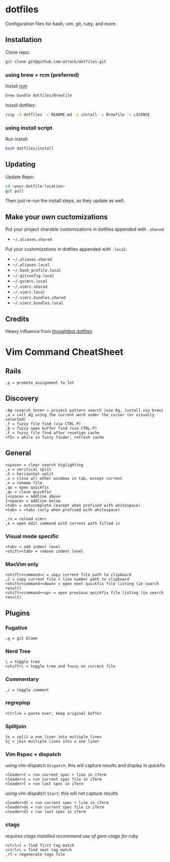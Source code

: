 # dotfiles

Configuration files for bash, vim, git, ruby, and more.

## Installation

Clone repo:
```sh
git clone git@github.com:attack/dotfiles.git
```

### using brew + rcm (preferred)

Install [rcm](https://github.com/thoughtbot/rcm)
```sh
brew bundle dotfiles/Brewfile
```

Install dotfiles:
```sh
rcup -d dotfiles -x README.md -x install -x Brewfile -x LICENSE
```

### using install script

Run install:
```sh
bash dotfiles/install
```

## Updating

Update Repo:
```sh
cd <your-dotfile-location>
git pull
```

Then just re-run the install steps, as they update as well.

## Make your own cuctomizations

Put your project sharable customizations in dotfiles appended with `.shared`:

* `~/.aliases.shared`

Put your customizations in dotfiles appended with `.local`:

* `~/.aliases.shared`
* `~/.aliases.local`
* `~/.bash_profile.local`
* `~/.gitconfig.local`
* `~/.gvimrc.local`
* `~/.vimrc.shared`
* `~/.vimrc.local`
* `~/.vimrc.bundles.shared`
* `~/.vimrc.bundles.local`

## Credits

Heavy influence from [thoughtbot dotfiles](https://github.com/thoughtbot/dotfiles)

# Vim Command CheatSheet

## Rails
```
,p = promote assignment to let
```

## Discovery
```
:Ag <search_term> = project pattern search (use Ag, install via brew)
,a = call Ag using the current work under the cursor (or visually selected)
,f = fuzzy file find (via CTRL-P)
,b = fuzzy open buffer find (via CTRL-P)
,F = fuzzy file find after resetign cache
<f5> = while in fuzzy finder, refresh cache
```

## General
```
<space> = clear search higlighting
,v = veritical split
,h = horizontal split
,o = close all other windows in tab, except current
,n = rename file
,qo = open quickfix
,qc = close quickfix
[<space> = addline above
]<space> = addline below
<tab> = autocomplete (except when prefixed with whitespace)
<tab> = <tab> (only when prefixed with whitespace)
```

```
,rv = reload vimrc
,e = open edit command with current path filled in
```

### Visual mode specific
```
<tab> = add indent level
<shift><tab> = remove indent level
```

### MacVim only
```
<shift><command>c = copy current file path to clipboard
,C = copy current file + line number path to clipboard
<shift><command><down> = open next quickfix file listing (ie search result)
<shift><command><up> = open previous quickfix file listing (ie search result)
```

## Plugins

### Fugative
```
,g = git blame
```

### Nerd Tree
```
\ = toggle tree
<shift>\ = toggle tree and focus on current file
```

### Commentary
```
,/ = toggle comment
```

### regreplop
```
<ctrl>k = paste over, keep original buffer
```

### Splitjoin
```
Ss = split a one liner into multiple lines
Sj = join multiple lines into a one liner
```

### Vim Rspec + dispatch
using vim-dispatch `Dispatch`:
this will capture results and display in quickfix
```
<leader>t = run current spec + line in iTerm
<leader>s = run current spec file in iTerm
<leader>l = run last spec in iTerm
```

using vim-dispatch `Start`:
this will not capture results
```
<leader>dt = run current spec + line in iTerm
<leader>ds = run current spec file in iTerm
<leader>dl = run last spec in iTerm
```

### ctags
*requires ctags installed*
*recommend use of gem-ctags for ruby*
```
<ctrl>] = find first tag match
<ctrl>\ = find next tag match
,rt = regenerate tags file
```
